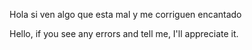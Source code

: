 Hola si ven algo que esta mal y me corriguen encantado 



Hello, if you see any errors and tell me, I'll appreciate it.
